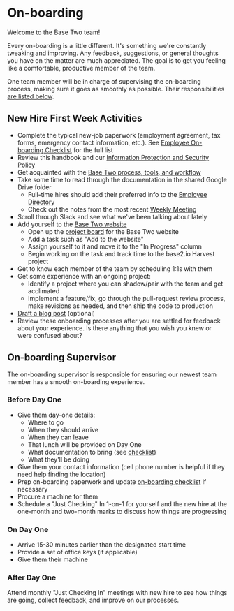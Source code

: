 # On-boarding

Welcome to the Base Two team!

Every on-boarding is a little different. It's something we're constantly tweaking and improving. Any feedback, suggestions, or general thoughts you have on the matter are much appreciated. The goal is to get you feeling like a comfortable, productive member of the team.

One team member will be in charge of supervising the on-boarding process, making sure it goes as smoothly as possible. Their responsibilities [are listed below](#on-boarding-supervisor).

## New Hire First Week Activities

- Complete the typical new-job paperwork (employment agreement, tax forms, emergency contact information, etc.). See [Employee On-boarding Checklist](https://b2io.slack.com/archives/C904HLD5L/p1516982459000227) for the full list
- Review this handbook and our [Information Protection and Security Policy](information-protection-policy.md)
- Get acquainted with the [Base Two process, tools, and workflow](https://github.com/b2io/development-standards)
- Take some time to read through the documentation in the shared Google Drive folder
  - Full-time hires should add their preferred info to the [Employee Directory](https://docs.google.com/spreadsheets/d/1y-GuKTHc59Odhr40p1-0b49Nzfm1wxQhKJbna7nCGiI/edit?usp=sharing)
  - Check out the notes from the most recent [Weekly Meeting](https://b2io.slack.com/archives/C904HLD5L/p1516982531000575)
- Scroll through Slack and see what we've been talking about lately
- Add yourself to the [Base Two website](http://base2.io)
  - Open up the [project board](https://b2io.atlassian.net/jira/software/projects/B2/boards/7) for the Base Two website
  - Add a task such as "Add <name> to the website"
  - Assign yourself to it and move it to the "In Progress" column
  - Begin working on the task and track time to the base2.io Harvest project
- Get to know each member of the team by scheduling 1:1s with them
- Get some experience with an ongoing project:
  - Identify a project where you can shadow/pair with the team and get acclimated
  - Implement a feature/fix, go through the pull-request review process, make revisions as needed, and then ship the code to production
- [Draft a blog post](https://b2io.slack.com/archives/C904HLD5L/p1516982569000357) (optional)
- Review these onboarding processes after you are settled for feedback about your experience. Is there anything that you wish you knew or were confused about?

## On-boarding Supervisor

The on-boarding supervisor is responsible for ensuring our newest team member has a smooth on-boarding experience.

### Before Day One

- Give them day-one details:
  - Where to go
  - When they should arrive
  - When they can leave
  - That lunch will be provided on Day One
  - What documentation to bring (see [checklist](https://b2io.slack.com/archives/C904HLD5L/p1516982459000227))
  - What they'll be doing
- Give them your contact information (cell phone number is helpful if they need help finding the location)
- Prep on-boarding paperwork and update [on-boarding checklist](https://b2io.slack.com/archives/C904HLD5L/p1516982459000227) if necessary
- Procure a machine for them
- Schedule a "Just Checking" In 1-on-1 for yourself and the new hire at the one-month and two-month marks to discuss how things are progressing

### On Day One

- Arrive 15-30 minutes earlier than the designated start time
- Provide a set of office keys (if applicable)
- Give them their machine

### After Day One

Attend monthly "Just Checking In" meetings with new hire to see how things are going, collect feedback, and improve on our processes.
